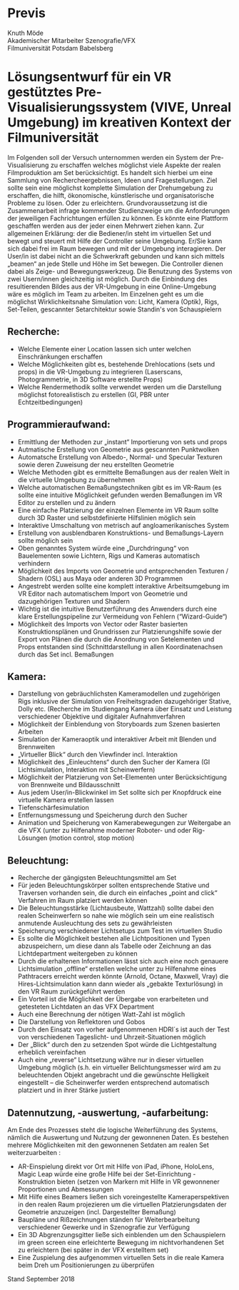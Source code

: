 # Previs

Knuth Möde\
Akademischer Mitarbeiter Szenografie/VFX\
Filmuniversität Potsdam Babelsberg

# Lösungsentwurf für ein VR gestütztes Pre-Visualisierungssystem (VIVE, Unreal Umgebung) im kreativen Kontext der Filmuniversität

Im Folgenden soll der Versuch unternommen werden ein System der Pre-Visualisierung zu erschaffen welches möglichst viele Aspekte der realen Filmproduktion am Set berücksichtigt.
Es handelt sich hierbei um eine Sammlung von Rechercheergebnissen, Ideen und Fragestellungen.
Ziel sollte sein eine möglichst komplette Simulation der Drehumgebung zu erschaffen, die hilft,  ökonomische, künstlerische und organisatorische Probleme zu lösen. Oder zu erleichtern. Grundvoraussetzung ist die Zusammenarbeit infrage kommender Studienzweige um die Anforderungen der jeweiligen Fachrichtungen erfüllen zu können. Es könnte eine Plattform geschaffen werden aus der jeder einen Mehrwert ziehen kann.
Zur allgemeinen Erklärung: der die Bediener/in steht im virtuellen Set und bewegt und steuert mit Hilfe der Controller seine Umgebung. Er/Sie kann sich dabei frei im Raum bewegen und mit der Umgebung interagieren. Der User/in ist dabei nicht an die Schwerkraft gebunden und kann sich mittels „beamen“ an jede Stelle und Höhe im Set bewegen. Die Controller dienen dabei als Zeige- und Bewegungswerkzeug.
Die Benutzung des Systems von zwei Usern/innen gleichzeitig ist möglich. Durch die Einbindung des resultierenden Bildes aus der VR-Umgebung in eine Online-Umgebung wäre es möglich im Team zu arbeiten.
Im Einzelnen geht es um die möglichst Wirklichkeitsnahe Simulation von:
Licht, Kamera (Optik), Rigs, Set-Teilen, gescannter Setarchitektur sowie Standin's von Schauspielern

## Recherche:
* Welche Elemente einer Location lassen sich unter welchen Einschränkungen erschaffen
* Welche Möglichkeiten gibt es, bestehende Drehlocations (sets und props) in die VR-Umgebung zu integrieren (Laserscans, Photogrammetrie, in 3D Software erstellte Props)
* Welche Rendermethodik sollte verwendet werden um die Darstellung möglichst fotorealistisch zu erstellen (GI, PBR unter Echtzeitbedingungen)

## Programmieraufwand:
* Ermittlung der Methoden zur „instant“ Importierung von sets und props
* Autmatische Erstellung von Geometrie aus gescannten Punktwolken
* Automatsche Erstellung von Albedo-, Normal- und Specular Texturen sowie deren Zuweisung der neu erstellten Geometrie
* Welche Methoden gibt es ermittelte Bemaßungen aus der realen Welt in die virtuelle Umgebung zu übernehmen
* Welche automatischen Bemaßungstechniken gibt es im VR-Raum (es sollte eine intuitive Möglichkeit gefunden werden Bemaßungen im VR Editor zu erstellen und zu ändern
* Eine einfache Platzierung der einzelnen Elemente im VR Raum sollte durch 3D Raster und selbstdefinierte Hilfslinien möglich sein
* Interaktive Umschaltung von metrisch auf angloamerikanisches System
* Erstellung von ausblendbaren Konstruktions- und Bemaßungs-Layern sollte möglich sein
* Oben genanntes System würde eine „Durchdringung“ von Bauelementen sowie Lichtern, Rigs und Kameras  automatisch verhindern
* Möglichkeit des Imports von Geometrie und entsprechenden Texturen / Shadern (OSL) aus Maya oder anderen 3D Programmen
* Angestrebt werden sollte eine komplett interaktive Arbeitsumgebung im VR Editor nach automatischem Import von Geometrie und dazugehörigen Texturen und Shadern
* Wichtig ist die intuitive Benutzerführung des Anwenders durch eine klare Erstellungspipeline zur Vermeidung von Fehlern (“Wizard-Guide“)
* Möglichkeit des Imports von Vector oder Raster basierten Konstruktionsplänen und Grundrissen zur Platzierungshilfe sowie der Export von Plänen die durch die Anordnung von Setelementen und Props entstanden sind (Schnittdarstellung in allen Koordinatenachsen durch das Set incl. Bemaßungen

## Kamera:

* Darstellung von gebräuchlichsten Kameramodellen und zugehörigen Rigs inklusive der Simulation von Freiheitsgraden dazugehöriger Stative, Dolly etc. (Recherche im Studiengang Kamera über Einsatz und Leistung verschiedener Objektive und digitaler Aufnahmverfahren
* Möglichkeit der Einblendung von Storyboards zum Szenen basierten Arbeiten
* Simulation der Kameraoptik und interaktiver Arbeit mit Blenden und Brennweiten
* „Virtueller Blick“ durch den Viewfinder incl. Interaktion      
* Möglichkeit des „Einleuchtens“ durch den Sucher der Kamera (GI Lichtsimulation, Interaktion mit Scheinwerfern)
* Möglichkeit der Platzierung von Set-Elementen unter Berücksichtigung von Brennweite und Bildausschnitt
* Aus jedem User/in-Blickwinkel im Set sollte sich per Knopfdruck eine virtuelle Kamera erstellen lassen
* Tiefenschärfesimulation
* Entfernungsmessung und Speicherung durch den Sucher
* Animation und Speicherung von Kamerabewegungen zur Weitergabe an die VFX (unter zu Hilfenahme moderner Roboter- und oder Rig-Lösungen (motion control, stop motion)

## Beleuchtung:

* Recherche der gängigsten Beleuchtungsmittel am Set
* Für jeden Beleuchtungskörper sollten entsprechende Stative und Traversen vorhanden sein, die durch ein einfaches „point and click“ Verfahren im Raum platziert werden können
* Die Beleuchtungsstärke (Lichtausbeute, Wattzahl) sollte dabei den realen Scheinwerfern so nahe wie möglich sein um eine realistisch anmutende Ausleuchtung des sets zu gewährleisten
* Speicherung verschiedener Lichtsetups zum Test im virtuellen Studio
* Es sollte die Möglichkeit bestehen alle Lichtpositionen und Typen abzuspeichern, um diese dann als Tabelle oder Zeichnung an das Lichtdepartment weitergeben zu können
* Durch die erhaltenen Informationen lässt sich auch eine noch genauere Lichtsimulation „offline“ erstellen welche unter zu Hilfenahme eines Pathtracers erreicht werden könnte (Arnold, Octane, Maxwell, Vray) die Hires-Lichtsimulation kann dann wieder als „gebakte Texturlösung) in den VR Raum zurückgeführt werden
* Ein Vorteil ist die Möglichkeit der Übergabe von erarbeiteten und getesteten Lichtdaten an das VFX Department
* Auch eine Berechnung der nötigen Watt-Zahl ist möglich
* Die Darstellung von Reflektoren und Gobos 
* Durch den Einsatz von vorher aufgenommenen HDRI´s ist auch der Test von verschiedenen Tageslicht- und Uhrzeit-Situationen möglich
* Der „Blick“ durch den zu setzenden Spot würde die Lichtgestaltung erheblich vereinfachen
* Auch eine „reverse“ Lichtsetzung währe nur in dieser virtuellen Umgebung möglich (s.h. ein virtueller Belichtungsmesser wird am zu beleuchtenden Objekt angebracht und die gewünschte Helligkeit eingestellt – die Scheinwerfer werden entsprechend automatisch platziert und in ihrer Stärke justiert

## Datennutzung, -auswertung, -aufarbeitung:
Am Ende des Prozesses steht die logische Weiterführung des Systems, nämlich die Auswertung und Nutzung der gewonnenen Daten. Es bestehen mehrere Möglichkeiten mit den gewonnenen Setdaten am realen Set weiterzuarbeiten :

* AR-Einspielung direkt vor Ort mit Hilfe von iPad, iPhone, HoloLens, Magic Leap würde eine große Hilfe bei der Set-Einrichtung -Konstruktion bieten (setzen von Markern mit Hilfe in VR gewonnener Proportionen und Abmessungen
* Mit Hilfe eines Beamers ließen sich voreingestellte Kameraperspektiven in den realen Raum projezieren um die virtuellen Platzierungsdaten der Geometrie anzuzeigen (incl. Dargestellter Bemaßung)
* Baupläne und Rißzeichnungen ständen für Weiterbearbeitung verschiedener Gewerke und in Szenografie zur Verfügung
* Ein 3D Abgrenzungsgitter ließe sich einblenden um den Schauspielern im green screen eine erleichterte Bewegung im nichtvorhandenen Set zu erleichtern (bei später in der VFX erstelltem set) 
* Eine Zuspielung des aufgenommen virtuellen Sets in die reale Kamera beim Dreh um Positionierungen zu überprüfen

Stand September 2018
